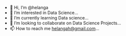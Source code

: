 - 👋 Hi, I’m @helanga
- 👀 I’m interested in Data Science...
- 🌱 I’m currently learning Data science...
- 💞️ I’m looking to collaborate on Data Science Projects...
- 📫 How to reach me helangah@gmail.com...

<!---
helanga/helanga is a ✨ special ✨ repository because its `README.md` (this file) appears on your GitHub profile.
You can click the Preview link to take a look at your changes.
--->
